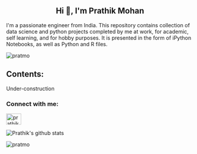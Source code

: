 <h2 align="center">Hi 👋, I'm Prathik Mohan</h1>

I'm a passionate engineer from India. This repository contains collection of data science and python projects completed by me at work, for academic, self learning, and for hobby purposes. It is presented in the form of iPython Notebooks, as well as Python and R files.</h3>

<p align="left"> <img src="https://komarev.com/ghpvc/?username=pratmo&label=Profile%20views&color=0e75b6&style=flat" alt="pratmo" /> </p>

<h2 align="left">Contents:</h2>
Under-construction

<h3 align="left">Connect with me:</h3>
<p align="left">
<a href="https://linkedin.com/in/prathikmohan" target="blank"><img align="center" src="https://raw.githubusercontent.com/rahuldkjain/github-profile-readme-generator/master/src/images/icons/Social/linked-in-alt.svg" alt="prathikmohan" height="30" width="40" /></a>
</p>

![Prathik's github stats](https://github-readme-stats.vercel.app/api?username=pratmo)

<p><img align="center" src="https://github-readme-streak-stats.herokuapp.com/?user=pratmo&" alt="pratmo" /></p>
